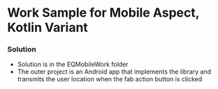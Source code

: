 # Work Sample for Mobile Aspect, Kotlin Variant

### Solution
* Solution is in the EQMobileWork folder
* The outer project is an Android app that implements the library and transmits the user location 
when the fab action button is clicked
